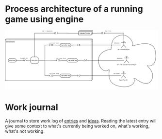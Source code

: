 # Process architecture of a running game using engine

![dia diagram of the process architecture](design-notes/process-architecture.png)

# Work journal

A journal to store work log of
[entries](log/entry/)
and
[ideas](log/idea/).
Reading the latest entry will give
some context to what's currently being
worked on, what's working, what's not working.
